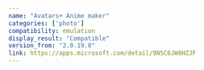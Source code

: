 ```yaml
---
name: "Avatars+ Anime maker"
categories: ['photo']
compatibility: emulation
display_result: "Compatible"
version_from: "2.0.19.0"
link: https://apps.microsoft.com/detail/9N5C6JW8HZJF
---
```

